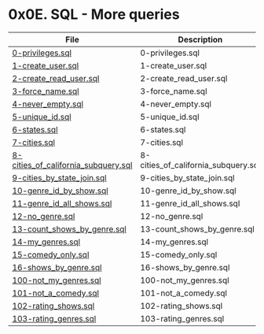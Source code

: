 # 0x0E. SQL - More queries

| File      | Description |
| ----------- | ----------- |
| [0-privileges.sql](./0-privileges.sql) | 0-privileges.sql |
| [1-create_user.sql](./1-create_user.sql) | 1-create_user.sql |
| [2-create_read_user.sql](./2-create_read_user.sql) | 2-create_read_user.sql |
| [3-force_name.sql](./3-force_name.sql) | 3-force_name.sql |
| [4-never_empty.sql](./4-never_empty.sql) | 4-never_empty.sql |
| [5-unique_id.sql](./5-unique_id.sql) | 5-unique_id.sql |
| [6-states.sql](./6-states.sql) | 6-states.sql |
| [7-cities.sql](./7-cities.sql) | 7-cities.sql |
| [8-cities_of_california_subquery.sql](./8-cities_of_california_subquery.sql) | 8-cities_of_california_subquery.sql |
| [9-cities_by_state_join.sql](./9-cities_by_state_join.sql) | 9-cities_by_state_join.sql |
| [10-genre_id_by_show.sql](./10-genre_id_by_show.sql) | 10-genre_id_by_show.sql |
| [11-genre_id_all_shows.sql](./11-genre_id_all_shows.sql) | 11-genre_id_all_shows.sql |
| [12-no_genre.sql](./12-no_genre.sql) | 12-no_genre.sql |
| [13-count_shows_by_genre.sql](./13-count_shows_by_genre.sql) | 13-count_shows_by_genre.sql |
| [14-my_genres.sql](./14-my_genres.sql) | 14-my_genres.sql |
| [15-comedy_only.sql](./15-comedy_only.sql) | 15-comedy_only.sql |
| [16-shows_by_genre.sql](./16-shows_by_genre.sql) | 16-shows_by_genre.sql |
| [100-not_my_genres.sql](./100-not_my_genres.sql) | 100-not_my_genres.sql |
| [101-not_a_comedy.sql](./101-not_a_comedy.sql) | 101-not_a_comedy.sql |
| [102-rating_shows.sql](./102-rating_shows.sql) | 102-rating_shows.sql |
| [103-rating_genres.sql](./103-rating_genres.sql) | 103-rating_genres.sql |
